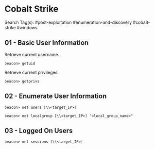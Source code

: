# Cobalt Strike

Search Tag(s): #post-exploitation #enumeration-and-discovery #cobalt-strike #windows

## 01 - Basic User Information

Retrieve current username.

```
beacon> getuid
```

Retrieve current privileges.

```
beacon> getprivs
```

## 02 - Enumerate User Information

```
beacon> net users [\\<target_IP>]

beacon> net localgroup [\\<target_IP>] "<local_group_name>"
```

## 03 - Logged On Users

```
beacon> net sessions [\\<target_IP>]
```